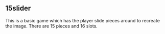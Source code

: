 ## 15slider

This is a basic game which has the player slide pieces around to recreate the image.  There are 15 pieces and 16 slots.


